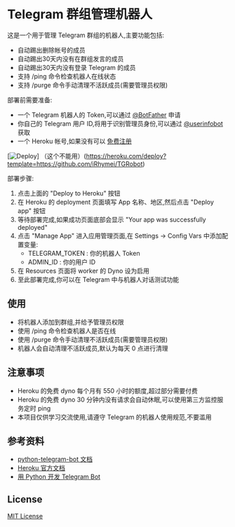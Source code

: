 # Telegram 群组管理机器人

这是一个用于管理 Telegram 群组的机器人,主要功能包括:

- 自动踢出删除帐号的成员
- 自动踢出30天内没有在群组发言的成员
- 自动踢出30天内没有登录 Telegram 的成员
- 支持 /ping 命令检查机器人在线状态
- 支持 /purge 命令手动清理不活跃成员(需要管理员权限)


部署前需要准备:

- 一个 Telegram 机器人的 Token,可以通过 [@BotFather](https://t.me/BotFather) 申请
- 你自己的 Telegram 用户 ID,将用于识别管理员身份,可以通过 [@userinfobot](https://t.me/userinfobot) 获取
- 一个 Heroku 帐号,如果没有可以 [免费注册](https://signup.heroku.com/)

[![Deploy](https://www.herokucdn.com/deploy/button.svg)]  （这个不能用）(https://heroku.com/deploy?template=https://github.com/iRhymei/TGRobot)

部署步骤:

1. 点击上面的 "Deploy to Heroku" 按钮
2. 在 Heroku 的 deployment 页面填写 App 名称、地区,然后点击 "Deploy app" 按钮
3. 等待部署完成,如果成功页面底部会显示 "Your app was successfully deployed" 
4. 点击 "Manage App" 进入应用管理页面,在 Settings -> Config Vars 中添加配置变量:
   - TELEGRAM_TOKEN : 你的机器人 Token
   - ADMIN_ID : 你的用户 ID
5. 在 Resources 页面将 worker 的 Dyno 设为启用
6. 至此部署完成,你可以在 Telegram 中与机器人对话测试功能

## 使用

- 将机器人添加到群组,并给予管理员权限
- 使用 /ping 命令检查机器人是否在线
- 使用 /purge 命令手动清理不活跃成员(需要管理员权限)
- 机器人会自动清理不活跃成员,默认为每天 0 点进行清理

## 注意事项

- Heroku 的免费 dyno 每个月有 550 小时的额度,超过部分需要付费
- Heroku 的免费 dyno 30 分钟内没有请求会自动休眠,可以使用第三方监控服务定时 ping
- 本项目仅供学习交流使用,请遵守 Telegram 的机器人使用规范,不要滥用

## 参考资料

- [python-telegram-bot 文档](https://python-telegram-bot.readthedocs.io/)
- [Heroku 官方文档](https://devcenter.heroku.com/)
- [用 Python 开发 Telegram Bot](https://blog.csdn.net/qq_41185868/article/details/80570200)

## License

[MIT License](LICENSE)


